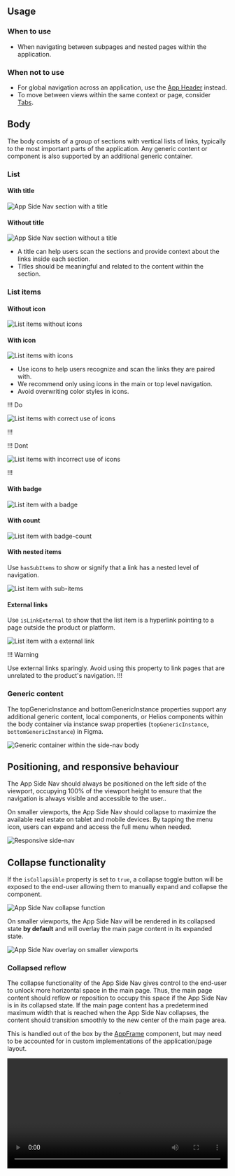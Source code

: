 ## Usage

### When to use

- When navigating between subpages and nested pages within the application.

### When not to use

- For global navigation across an application, use the [App Header](/components/app-header) instead.
- To move between views within the same context or page, consider [Tabs](/components/tabs).

## Body

The body consists of a group of sections with vertical lists of links, typically to the most important parts of the application. Any generic content or component is also supported by an additional generic container.

### List

#### With title

![App Side Nav section with a title](/assets/components/app-side-nav/section-with-title.png)

#### Without title

![App Side Nav section without a title](/assets/components/app-side-nav/section-without-title.png)

- A title can help users scan the sections and provide context about the links inside each section.
- Titles should be meaningful and related to the content within the section.

### List items

#### Without icon

![List items without icons](/assets/components/app-side-nav/list-item-without-icon.png)

#### With icon

![List items with icons](/assets/components/app-side-nav/list-item-with-icon.png)

- Use icons to help users recognize and scan the links they are paired with.
- We recommend only using icons in the main or top level navigation.
- Avoid overwriting color styles in icons.

!!! Do

![List items with correct use of icons](/assets/components/app-side-nav/list-item-with-icon-do.png)

!!!

!!! Dont

![List items with incorrect use of icons](/assets/components/app-side-nav/list-item-with-icon-dont.png)

!!!

#### With badge

![List item with a badge](/assets/components/app-side-nav/list-item-with-badge.png)

#### With count

![List item with badge-count](/assets/components/app-side-nav/list-item-with-count.png)

#### With nested items

Use `hasSubItems` to show or signify that a link has a nested level of navigation.

![List item with sub-items](/assets/components/app-side-nav/list-item-with-nested-items.png)

#### External links

Use `isLinkExternal` to show that the list item is a hyperlink pointing to a page outside the product or platform.

![List item with a external link](/assets/components/app-side-nav/list-item-with-external-link.png)

!!! Warning

Use external links sparingly. Avoid using this property to link pages that are unrelated to the product's navigation.
!!!

### Generic content

The topGenericInstance and bottomGenericInstance properties support any additional generic content, local components, or Helios components within the body container via instance swap properties (`topGenericInstance`, `bottomGenericInstance`) in Figma.

![Generic container within the side-nav body](/assets/components/app-side-nav/custom-content-body.png)

## Positioning, and responsive behaviour

The App Side Nav should always be positioned on the left side of the viewport, occupying 100% of the viewport height to ensure that the navigation is always visible and accessible to the user..

On smaller viewports, the App Side Nav should collapse to maximize the available real estate on tablet and mobile devices. By tapping the menu icon, users can expand and access the full menu when needed.

![Responsive side-nav](/assets/components/app-side-nav/sidenav-position-and-responsive.png)

## Collapse functionality

If the `isCollapsible` property is set to `true`, a collapse toggle button will be exposed to the end-user allowing them to manually expand and collapse the component.

![App Side Nav collapse function](/assets/components/app-side-nav/sidenav-collapse-interaction.png)

On smaller viewports, the App Side Nav will be rendered in its collapsed state **by default** and will overlay the main page content in its expanded state.

![App Side Nav overlay on smaller viewports](/assets/components/app-side-nav/sidenav-overlay-small-viewport.png)

### Collapsed reflow

The collapse functionality of the App Side Nav gives control to the end-user to unlock more horizontal space in the main page. Thus, the main page content should reflow or reposition to occupy this space if the App Side Nav is in its collapsed state. If the main page content has a predetermined maximum width that is reached when the App Side Nav collapses, the content should transition smoothly to the new center of the main page area.

This is handled out of the box by the [AppFrame](/layouts/app-frame) component, but may need to be accounted for in custom implementations of the application/page layout.

<video width="100%" controls loop>
  <source
    src="/assets/components/app-side-nav/app-side-nav-expand-collapse.mp4"
    type="video/mp4"
  />
</video>
